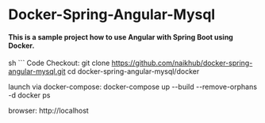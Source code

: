 # Docker-Spring-Angular-Mysql

#### This is a sample project how to use Angular with Spring Boot using Docker.

sh ```
Code Checkout:
git clone https://github.com/naikhub/docker-spring-angular-mysql.git
cd docker-spring-angular-mysql/docker

launch via docker-compose:
docker-compose up --build --remove-orphans -d
docker ps

browser:
http://localhost
```




